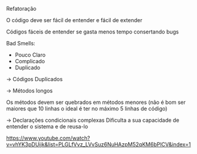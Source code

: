 Refatoração 

O código deve ser fácil de entender e fácil de extender

Códigos fáceis de entender se gasta menos tempo consertando bugs 

Bad Smells:
- Pouco Claro
- Complicado
- Duplicado

-> Códigos Duplicados

-> Métodos longos

Os métodos devem ser quebrados em métodos menores (não é bom ser maiores que 10 linhas o ideal é ter no máximo 5 linhas de código)

-> Declarações condicionais complexas
Dificulta a sua capacidade de entender o sistema e de reusa-lo






https://www.youtube.com/watch?v=vhYK3pDUijk&list=PLGLfVvz_LVvSuz6NuHAzpM52qKM6bPlCV&index=1